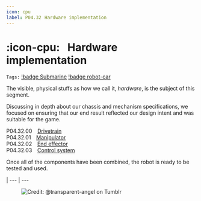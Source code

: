 ```yaml
---
icon: cpu
label: P04.32⠀Hardware implementation
---
```

# :icon-cpu:⠀Hardware implementation
`Tags:` [!badge Submarine](/projects/P04-submarine.md) [!badge robot-car]()

The visible, physical stuffs as how we call it, *hardware*, is the subject of this segment.

Discussing in depth about our chassis and mechanism specifications, we focused on ensuring that our end result reflected our design intent and was suitable for the game.

P04.32.00 ⠀[Drivetrain](/projects/P04-submarine/P04-30-39-technical-details/P04-32-hardware/P04-32-00-drivetrain.md)\
P04.32.01 ⠀[Manipulator](/projects/P04-submarine/P04-30-39-technical-details/P04-32-hardware/P04-32-01-manipulator.md)\
P04.32.02 ⠀[End effector](/projects/P04-submarine/P04-30-39-technical-details/P04-32-hardware/P04-32-02-ee.md)\
P04.32.03 ⠀[Control system](/projects/P04-submarine/P04-30-39-technical-details/P04-32-hardware/P04-32-03-control-system.md)

Once all of the components have been combined, the robot is ready to be tested and used.

|
--- | ---

<figure>
    <img src="https://64.media.tumblr.com/d103eb823dce2842c673f409f036857b/tumblr_mzx9wrdwFa1snc5kxo1_1280.gifv" alt="Credit: @transparent-angel on Tumblr">
</figure>
